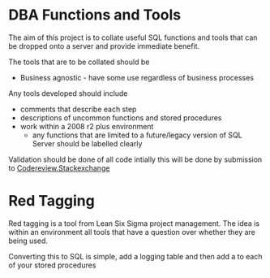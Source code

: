 # DBA Functions and Tools
The aim of this project is to collate useful SQL functions and tools that can be dropped onto a server and provide immediate benefit.

The tools that are to be collated should be
   * Business agnostic - have some use regardless of business processes 
   
Any tools developed should include
   * comments that describe each step
   * descriptions of uncommon functions and stored procedures
   * work within a 2008 r2 plus environment
     * any functions that are limited to a future/legacy version of SQL Server should be labelled clearly

Validation should be done of all code intially this will be done by submission to [Codereview.Stackexchange](http://codereview.stackexchange.com/)

# Red Tagging

Red tagging is a tool from Lean Six Sigma project management. The idea is within an environment all tools that have a question over whether they are being used.

Converting this to SQL is simple, add a logging table and then add a <stored procedure> to each of your stored procedures 